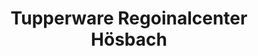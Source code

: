---
title: "Tupperware Regoinalcenter Hösbach"
url: /hoesbach/tupperware-regoinalcenter-hoesbach/
shop: Haushaltsartikel
---